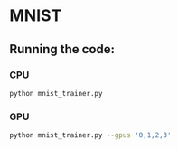 # MNIST

## Running the code:

### CPU
````bash
python mnist_trainer.py
````

### GPU
````bash
python mnist_trainer.py --gpus '0,1,2,3'
````